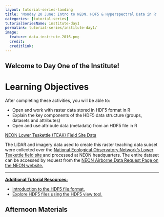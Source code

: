 ```yaml
---
layout: tutorial-series-landing
title: 'Monday 20 June: Intro to NEON, HDF5 & Hyperspectral Data in R'
categories: [tutorial-series]
tutorialSeriesName: institute-day1
permalink: tutorial-series/institute-day1/
image:
  feature: data-institute-2016.png
  credit:
  creditlink:
---
```

## Welcome to Day One of the Institute!


<div id="objectives" markdown="1">

# Learning Objectives

After completing these activities, you will be able to:

* Open and work with raster data stored in HDF5 format in R
* Explain the key components of the HDF5 data structure (groups, datasets and attributes)
* Open and use attribute data (metadata) from an HDF5 file in R


<a class="btn btn-success" href="https://ndownloader.figshare.com/files/5282317" 
target="_blank">NEON Lower Teakettle (TEAK) Field Site Data</a>

The LiDAR and imagery data used to create this raster teaching data subset were 
collected over the 
<a href="http://www.neonscience.org/" target="_blank">National Ecological Observatory Network’s </a>
<a href="http://www.neonscience.org/science-design/field-sites/lower-teakettle" target="_blank">Lower Teakettle field site </a>
and processed at NEON 
headquarters. The entire dataset can be accessed by request from the 
<a href="http://www.neonscience.org/data-resources/get-data/airborne-data" target="_blank"> NEON Airborne Data Request Page on the NEON website.


****

**Additional Tutorial Resources:**

* <a href="http://neondataskills.org/HDF5/About" target="_blank">Introduction to the HDF5 file format.</a>
* <a href="http://neondataskills.org/HDF5/Exploring-Data-HDFView" target="_blank">Explore HDF5 files using the HDF5 view tool.</a>
</div>


## Afternoon Materials
